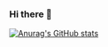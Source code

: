 ### Hi there 👋
[![Anurag's GitHub stats](https://github-readme-stats.vercel.app/api?username=ullasbharadwaj)](https://github.com/anuraghazra/github-readme-stats)
<!--
**ullasbharadwaj/ullasbharadwaj** is a ✨ _special_ ✨ repository because its `README.md` (this file) appears on your GitHub profile.

Here are some ideas to get you started:

- 🔭 I’m currently working on ...
- 🌱 I’m currently learning ...
- 👯 I’m looking to collaborate on ...
- 🤔 I’m looking for help with ...
- 💬 Ask me about ...
- 📫 How to reach me: ...
- 😄 Pronouns: ...
- ⚡ Fun fact: ...
-->
